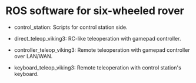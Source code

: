 # ROS software for six-wheeled rover

- control_station: Scripts for control station side.

- direct_teleop_viking3: RC-like teleoperation with gamepad controller.

- controller_teleop_viking3: Remote teleoperation with gamepad controller over LAN/WAN.

- keyboard_teleop_viking3: Remote teleoperation with control station's keyboard.

